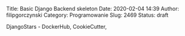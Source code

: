 Title: Basic Django Backend skeleton
Date: 2020-02-04 14:39
Author: filipgorczynski
Category: Programowanie
Slug: 2469
Status: draft

DjangoStars - DockerHub, CookieCutter,
